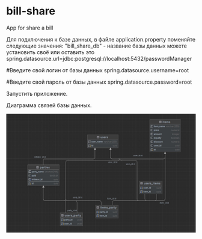 # bill-share
App for share a bill

Для подключения к базе данных, в файле application.property поменяйте следующие значения: "bill_share_db" - название базы данных можете установить своё или оставить это spring.datasource.url=jdbc:postgresql://localhost:5432/passwordManager

#Введите свой логин от базы данных spring.datasource.username=root

#Введите свой пароль от базы данных spring.datasource.password=root

Запустить приложение.

Диаграмма связей базы данных.

![This is relations diagram](https://github.com/Oyns/bill-share/blob/master/bill%20share%20schema.jpg)
